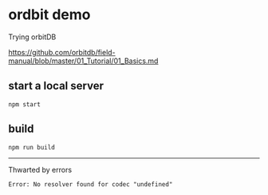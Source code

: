 # ordbit demo

Trying orbitDB

https://github.com/orbitdb/field-manual/blob/master/01_Tutorial/01_Basics.md

## start a local server
```
npm start
```

## build
```
npm run build
```

-------------------------------------

Thwarted by errors
```
Error: No resolver found for codec "undefined"
```




